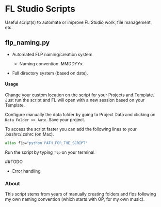 # FL Studio Scripts 

Useful script(s) to automate or improve FL Studio work, file management, etc.

## flp_naming.py 

- Automated FLP naming/creation system.

  - Naming convention: MMDDYYx.
- Full directory system (based on date).

#### Usage 

Change your custom location on the script for your Projects and Template. 
Just run the script and FL will open with a new session based on your Template. 

Configure manually the data folder by going to Project Data and 
clicking on `Data Folder >> Auto`. Save your project.

To access the script faster you can add the following lines to your
.bashrc/.zshrc (on Mac). 

```bash
alias flp="python PATH_FOR_THE_SCRIPT"
```

Run the script by typing `flp` on your terminal.

##TODO

- Error handling

### About

This script stems from years of manually creating folders and flps
following my own naming convention 
(which starts with OP, for my own music).
